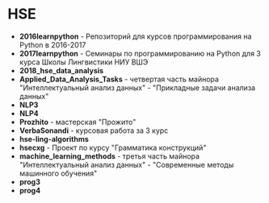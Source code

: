# HSE

+ **2016learnpython** - Репозиторий для курсов программирования на Python в 2016-2017 
+ **2017learnpython** - Семинары по программированию на Python для 3 курса Школы Лингвистики НИУ ВШЭ 
+ **2018_hse_data_analysis**
+ **Applied_Data_Analysis_Tasks** - четвертая часть майнора "Интеллектуальный анализ данных" - "Прикладные задачи анализа данных"
+ **NLP3**
+ **NLP4**
+ **Prozhito** - мастерская "Прожито" 
+ **VerbaSonandi** - курсовая работа за 3 курс
+ **hse-ling-algorithms**
+ **hsecxg** - Проект по курсу "Грамматика конструкций" 
+ **machine_learning_methods** - третья часть майнора "Интеллектуальный анализ данных" - "Современные методы машинного обучения"
+ **prog3**
+ **prog4**

